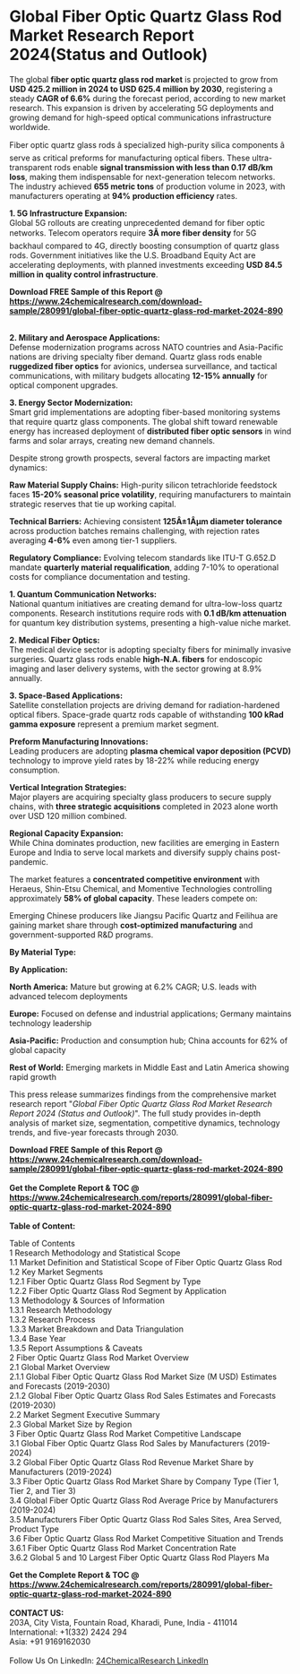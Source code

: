 <h1>Global Fiber Optic Quartz Glass Rod Market Research Report 2024(Status and Outlook)</h1><p>The global <strong>fiber optic quartz glass rod market</strong> is projected to grow from <strong>USD 425.2 million in 2024 to USD 625.4 million by 2030</strong>, registering a steady <strong>CAGR of 6.6%</strong> during the forecast period, according to new market research. This expansion is driven by accelerating 5G deployments and growing demand for high-speed optical communications infrastructure worldwide.</p><p>Fiber optic quartz glass rods â specialized high-purity silica components â serve as critical preforms for manufacturing optical fibers. These ultra-transparent rods enable <strong>signal transmission with less than 0.17 dB/km loss</strong>, making them indispensable for next-generation telecom networks. The industry achieved <strong>655 metric tons</strong> of production volume in 2023, with manufacturers operating at <strong>94% production efficiency</strong> rates.</p><p><strong>1. 5G Infrastructure Expansion:</strong><br>
Global 5G rollouts are creating unprecedented demand for fiber optic networks. Telecom operators require <strong>3Ã more fiber density</strong> for 5G backhaul compared to 4G, directly boosting consumption of quartz glass rods. Government initiatives like the U.S. Broadband Equity Act are accelerating deployments, with planned investments exceeding <strong>USD 84.5 million in quality control infrastructure</strong>.</p><div><b>Download FREE Sample of this Report @ 
            <a href="https://www.24chemicalresearch.com/download-sample/280991/global-fiber-optic-quartz-glass-rod-market-2024-890">
            https://www.24chemicalresearch.com/download-sample/280991/global-fiber-optic-quartz-glass-rod-market-2024-890</a></b></div><br><p><strong>2. Military and Aerospace Applications:</strong><br>
Defense modernization programs across NATO countries and Asia-Pacific nations are driving specialty fiber demand. Quartz glass rods enable <strong>ruggedized fiber optics</strong> for avionics, undersea surveillance, and tactical communications, with military budgets allocating <strong>12-15% annually</strong> for optical component upgrades.</p><p><strong>3. Energy Sector Modernization:</strong><br>
Smart grid implementations are adopting fiber-based monitoring systems that require quartz glass components. The global shift toward renewable energy has increased deployment of <strong>distributed fiber optic sensors</strong> in wind farms and solar arrays, creating new demand channels.</p><p>Despite strong growth prospects, several factors are impacting market dynamics:</p><p><strong>Raw Material Supply Chains:</strong> High-purity silicon tetrachloride feedstock faces <strong>15-20% seasonal price volatility</strong>, requiring manufacturers to maintain strategic reserves that tie up working capital.</p><p><strong>Technical Barriers:</strong> Achieving consistent <strong>125Â±1Âµm diameter tolerance</strong> across production batches remains challenging, with rejection rates averaging <strong>4-6%</strong> even among tier-1 suppliers.</p><p><strong>Regulatory Compliance:</strong> Evolving telecom standards like ITU-T G.652.D mandate <strong>quarterly material requalification</strong>, adding 7-10% to operational costs for compliance documentation and testing.</p><p><strong>1. Quantum Communication Networks:</strong><br>
National quantum initiatives are creating demand for ultra-low-loss quartz components. Research institutions require rods with <strong>0.1 dB/km attenuation</strong> for quantum key distribution systems, presenting a high-value niche market.</p><p><strong>2. Medical Fiber Optics:</strong><br>
The medical device sector is adopting specialty fibers for minimally invasive surgeries. Quartz glass rods enable <strong>high-N.A. fibers</strong> for endoscopic imaging and laser delivery systems, with the sector growing at 8.9% annually.</p><p><strong>3. Space-Based Applications:</strong><br>
Satellite constellation projects are driving demand for radiation-hardened optical fibers. Space-grade quartz rods capable of withstanding <strong>100 kRad gamma exposure</strong> represent a premium market segment.</p><p><strong>Preform Manufacturing Innovations:</strong><br>
	Leading producers are adopting <strong>plasma chemical vapor deposition (PCVD)</strong> technology to improve yield rates by 18-22% while reducing energy consumption.</p><p><strong>Vertical Integration Strategies:</strong><br>
	Major players are acquiring specialty glass producers to secure supply chains, with <strong>three strategic acquisitions</strong> completed in 2023 alone worth over USD 120 million combined.</p><p><strong>Regional Capacity Expansion:</strong><br>
	While China dominates production, new facilities are emerging in Eastern Europe and India to serve local markets and diversify supply chains post-pandemic.</p><p>The market features a <strong>concentrated competitive environment</strong> with Heraeus, Shin-Etsu Chemical, and Momentive Technologies controlling approximately <strong>58% of global capacity</strong>. These leaders compete on:</p><p>Emerging Chinese producers like Jiangsu Pacific Quartz and Feilihua are gaining market share through <strong>cost-optimized manufacturing</strong> and government-supported R&amp;D programs.</p><p><strong>By Material Type:</strong></p><p><strong>By Application:</strong></p><p><strong>North America:</strong> Mature but growing at 6.2% CAGR; U.S. leads with advanced telecom deployments</p><p><strong>Europe:</strong> Focused on defense and industrial applications; Germany maintains technology leadership</p><p><strong>Asia-Pacific:</strong> Production and consumption hub; China accounts for 62% of global capacity</p><p><strong>Rest of World:</strong> Emerging markets in Middle East and Latin America showing rapid growth</p><p>This press release summarizes findings from the comprehensive market research report "<em>Global Fiber Optic Quartz Glass Rod Market Research Report 2024 (Status and Outlook)</em>". The full study provides in-depth analysis of market size, segmentation, competitive dynamics, technology trends, and five-year forecasts through 2030.</p><div><b>Download FREE Sample of this Report @ 
            <a href="https://www.24chemicalresearch.com/download-sample/280991/global-fiber-optic-quartz-glass-rod-market-2024-890">
            https://www.24chemicalresearch.com/download-sample/280991/global-fiber-optic-quartz-glass-rod-market-2024-890</a></b></div><br><div><b>Get the Complete Report & TOC @ 
            <a href="https://www.24chemicalresearch.com/reports/280991/global-fiber-optic-quartz-glass-rod-market-2024-890">
            https://www.24chemicalresearch.com/reports/280991/global-fiber-optic-quartz-glass-rod-market-2024-890</a></b></div><br>
            <b>Table of Content:</b><p>Table of Contents<br />
 1 Research Methodology and Statistical Scope<br />
 1.1 Market Definition and Statistical Scope of Fiber Optic Quartz Glass Rod<br />
 1.2 Key Market Segments<br />
 1.2.1 Fiber Optic Quartz Glass Rod Segment by Type<br />
 1.2.2 Fiber Optic Quartz Glass Rod Segment by Application<br />
 1.3 Methodology & Sources of Information<br />
 1.3.1 Research Methodology<br />
 1.3.2 Research Process<br />
 1.3.3 Market Breakdown and Data Triangulation<br />
 1.3.4 Base Year<br />
 1.3.5 Report Assumptions & Caveats<br />
 2 Fiber Optic Quartz Glass Rod Market Overview<br />
 2.1 Global Market Overview<br />
 2.1.1 Global Fiber Optic Quartz Glass Rod Market Size (M USD) Estimates and Forecasts (2019-2030)<br />
 2.1.2 Global Fiber Optic Quartz Glass Rod Sales Estimates and Forecasts (2019-2030)<br />
 2.2 Market Segment Executive Summary<br />
 2.3 Global Market Size by Region<br />
 3 Fiber Optic Quartz Glass Rod Market Competitive Landscape<br />
 3.1 Global Fiber Optic Quartz Glass Rod Sales by Manufacturers (2019-2024)<br />
 3.2 Global Fiber Optic Quartz Glass Rod Revenue Market Share by Manufacturers (2019-2024)<br />
 3.3 Fiber Optic Quartz Glass Rod Market Share by Company Type (Tier 1, Tier 2, and Tier 3)<br />
 3.4 Global Fiber Optic Quartz Glass Rod Average Price by Manufacturers (2019-2024)<br />
 3.5 Manufacturers Fiber Optic Quartz Glass Rod Sales Sites, Area Served, Product Type<br />
 3.6 Fiber Optic Quartz Glass Rod Market Competitive Situation and Trends<br />
 3.6.1 Fiber Optic Quartz Glass Rod Market Concentration Rate<br />
 3.6.2 Global 5 and 10 Largest Fiber Optic Quartz Glass Rod Players Ma</p><div><b>Get the Complete Report & TOC @ 
            <a href="https://www.24chemicalresearch.com/reports/280991/global-fiber-optic-quartz-glass-rod-market-2024-890">
            https://www.24chemicalresearch.com/reports/280991/global-fiber-optic-quartz-glass-rod-market-2024-890</a></b></div><br><b>CONTACT US:</b><br>
            203A, City Vista, Fountain Road, Kharadi, Pune, India - 411014<br>
            International: +1(332) 2424 294<br>
            Asia: +91 9169162030 <br><br>
            Follow Us On LinkedIn: <a href="https://www.linkedin.com/company/24chemicalresearch/">24ChemicalResearch LinkedIn</a>